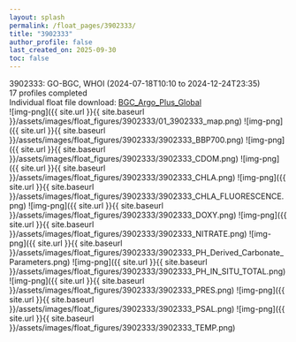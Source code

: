 ```yaml
---
layout: splash
permalink: /float_pages/3902333/
title: "3902333"
author_profile: false
last_created_on: 2025-09-30
toc: false
---
```

 
3902333: GO-BGC, WHOI (2024-07-18T10:10 to 2024-12-24T23:35)\
17 profiles completed\
Individual float file download: [BGC_Argo_Plus_Global](https://ftp.soest.hawaii.edu/bgc_argo_plus/Individual_Floats/outliers_removed/3902333_Sprof_processed.nc)\
![img-png]({{ site.url }}{{ site.baseurl }}/assets/images/float_figures/3902333/01_3902333_map.png)
![img-png]({{ site.url }}{{ site.baseurl }}/assets/images/float_figures/3902333/3902333_BBP700.png)
![img-png]({{ site.url }}{{ site.baseurl }}/assets/images/float_figures/3902333/3902333_CDOM.png)
![img-png]({{ site.url }}{{ site.baseurl }}/assets/images/float_figures/3902333/3902333_CHLA.png)
![img-png]({{ site.url }}{{ site.baseurl }}/assets/images/float_figures/3902333/3902333_CHLA_FLUORESCENCE.png)
![img-png]({{ site.url }}{{ site.baseurl }}/assets/images/float_figures/3902333/3902333_DOXY.png)
![img-png]({{ site.url }}{{ site.baseurl }}/assets/images/float_figures/3902333/3902333_NITRATE.png)
![img-png]({{ site.url }}{{ site.baseurl }}/assets/images/float_figures/3902333/3902333_PH_Derived_Carbonate_Parameters.png)
![img-png]({{ site.url }}{{ site.baseurl }}/assets/images/float_figures/3902333/3902333_PH_IN_SITU_TOTAL.png)
![img-png]({{ site.url }}{{ site.baseurl }}/assets/images/float_figures/3902333/3902333_PRES.png)
![img-png]({{ site.url }}{{ site.baseurl }}/assets/images/float_figures/3902333/3902333_PSAL.png)
![img-png]({{ site.url }}{{ site.baseurl }}/assets/images/float_figures/3902333/3902333_TEMP.png)
